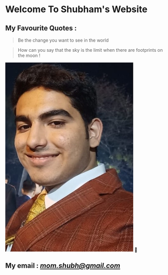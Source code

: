 # Welcome To Shubham's Website

## My Favourite Quotes : 
> Be the change you want to see in the world

> How can you say that the sky is the limit when there are footprints on the moon !

![I love myelf ! ](profile.jpg)
:metal:

## My email : *mom.shubh@gmail.com*

